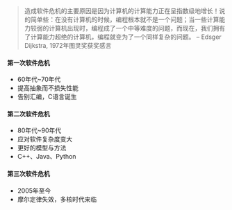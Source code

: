 > 造成软件危机的主要原因是因为计算机的计算能力正在呈指数级地增长！说的简单些：在没有计算机的时候，编程根本就不是一个问题；当一些计算能力较弱的计算机出现时，编程成了一个中等难度的问题，而现在，我们拥有了计算能力超绝的计算机，编程就变为了一个同样复杂的问题。
> – Edsger Dijkstra, 1972年图灵奖获奖感言

#### 第一次软件危机

- 60年代~70年代
- 提高抽象而不损失性能
- 告别汇编，C语言诞生

#### 第二次软件危机

- 80年代~90年代
- 应对软件复杂度变大
- 更好的模型与方法
- C++、Java、Python

#### 第三次软件危机

- 2005年至今
- 摩尔定律失效，多核时代来临